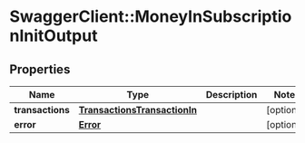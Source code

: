 # SwaggerClient::MoneyInSubscriptionInitOutput

## Properties
Name | Type | Description | Notes
------------ | ------------- | ------------- | -------------
**transactions** | [**TransactionsTransactionIn**](TransactionsTransactionIn.md) |  | [optional] 
**error** | [**Error**](Error.md) |  | [optional] 


